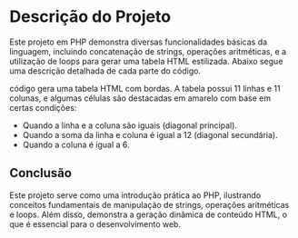 <h1>Descrição do Projeto</h1>
Este projeto em PHP demonstra diversas funcionalidades básicas da linguagem, incluindo concatenação de strings, operações aritméticas, e a utilização de loops para gerar uma tabela HTML estilizada. Abaixo segue uma descrição detalhada de cada parte do código.

código gera uma tabela HTML com bordas. A tabela possui 11 linhas e 11 colunas, e algumas células são destacadas em amarelo com base em certas condições:
<ul>
  <li>Quando a linha e a coluna são iguais (diagonal principal).</li>
  <li>Quando a soma da linha e coluna é igual a 12 (diagonal secundária).</li>
  <li>Quando a coluna é igual a 6.</li>
</ul>

<h2>Conclusão</h2>
Este projeto serve como uma introdução prática ao PHP, ilustrando conceitos fundamentais de manipulação de strings, operações aritméticas e loops. Além disso, demonstra a geração dinâmica de conteúdo HTML, o que é essencial para o desenvolvimento web.
